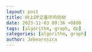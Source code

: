 ```yaml
---
layout: post
title: 树上DP之基环内向树
date: 2023-11-03 09:36 +0800
tags: [algorithm, graph, dp]
categories: [algorithm, graph]
author: Jebearssica
---
```

